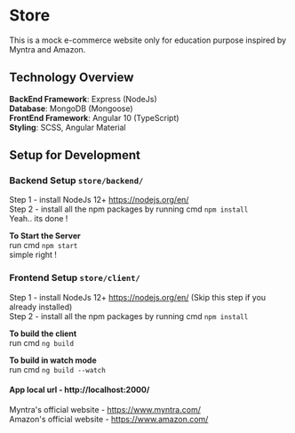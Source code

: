 # Store
This is a mock e-commerce website only for education purpose inspired by Myntra and Amazon.  

## Technology Overview

**BackEnd Framework**: Express (NodeJs)  
**Database**: MongoDB (Mongoose)  
**FrontEnd Framework**: Angular 10 (TypeScript)  
**Styling**: SCSS, Angular Material  
  
## Setup for Development

### Backend Setup `store/backend/`
Step 1 - install NodeJs 12+
https://nodejs.org/en/   
Step 2 - install all the npm packages by running cmd `npm install`  
Yeah.. its done !  
  
**To Start the Server**  
run cmd `npm start`  
simple right !

### Frontend Setup `store/client/`  
Step 1 -  install NodeJs 12+
https://nodejs.org/en/ (Skip this step if you already installed)  
Step 2 - install all the npm packages by running cmd `npm install`  
  
**To build the client**  
run cmd `ng build`  
  
**To build in watch mode**    
run cmd `ng build --watch`

#### App local url - http://localhost:2000/  

Myntra's official website - https://www.myntra.com/    
Amazon's official website - https://www.amazon.com/  
